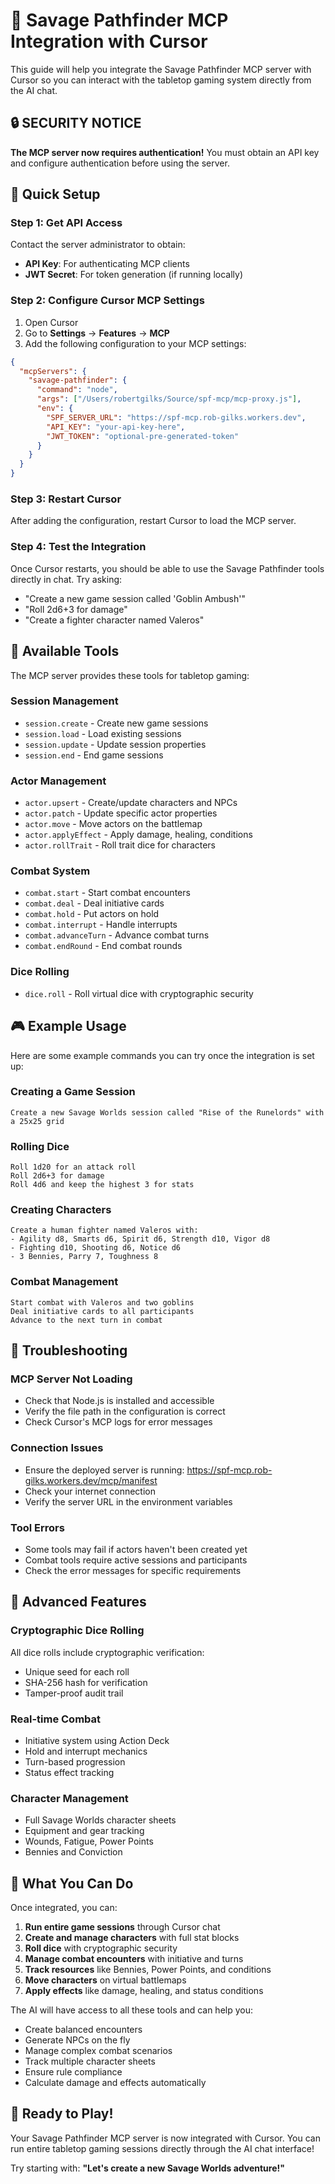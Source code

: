 # 🎲 Savage Pathfinder MCP Integration with Cursor

This guide will help you integrate the Savage Pathfinder MCP server with Cursor so you can interact with the tabletop gaming system directly from the AI chat.

## 🔒 **SECURITY NOTICE**

**The MCP server now requires authentication!** You must obtain an API key and configure authentication before using the server.

## 🚀 Quick Setup

### Step 1: Get API Access

Contact the server administrator to obtain:

- **API Key**: For authenticating MCP clients
- **JWT Secret**: For token generation (if running locally)

### Step 2: Configure Cursor MCP Settings

1. Open Cursor
2. Go to **Settings** → **Features** → **MCP**
3. Add the following configuration to your MCP settings:

```json
{
  "mcpServers": {
    "savage-pathfinder": {
      "command": "node",
      "args": ["/Users/robertgilks/Source/spf-mcp/mcp-proxy.js"],
      "env": {
        "SPF_SERVER_URL": "https://spf-mcp.rob-gilks.workers.dev",
        "API_KEY": "your-api-key-here",
        "JWT_TOKEN": "optional-pre-generated-token"
      }
    }
  }
}
```

### Step 3: Restart Cursor

After adding the configuration, restart Cursor to load the MCP server.

### Step 4: Test the Integration

Once Cursor restarts, you should be able to use the Savage Pathfinder tools directly in chat. Try asking:

- "Create a new game session called 'Goblin Ambush'"
- "Roll 2d6+3 for damage"
- "Create a fighter character named Valeros"

## 🎯 Available Tools

The MCP server provides these tools for tabletop gaming:

### Session Management

- `session.create` - Create new game sessions
- `session.load` - Load existing sessions
- `session.update` - Update session properties
- `session.end` - End game sessions

### Actor Management

- `actor.upsert` - Create/update characters and NPCs
- `actor.patch` - Update specific actor properties
- `actor.move` - Move actors on the battlemap
- `actor.applyEffect` - Apply damage, healing, conditions
- `actor.rollTrait` - Roll trait dice for characters

### Combat System

- `combat.start` - Start combat encounters
- `combat.deal` - Deal initiative cards
- `combat.hold` - Put actors on hold
- `combat.interrupt` - Handle interrupts
- `combat.advanceTurn` - Advance combat turns
- `combat.endRound` - End combat rounds

### Dice Rolling

- `dice.roll` - Roll virtual dice with cryptographic security

## 🎮 Example Usage

Here are some example commands you can try once the integration is set up:

### Creating a Game Session

```
Create a new Savage Worlds session called "Rise of the Runelords" with a 25x25 grid
```

### Rolling Dice

```
Roll 1d20 for an attack roll
Roll 2d6+3 for damage
Roll 4d6 and keep the highest 3 for stats
```

### Creating Characters

```
Create a human fighter named Valeros with:
- Agility d8, Smarts d6, Spirit d6, Strength d10, Vigor d8
- Fighting d10, Shooting d6, Notice d6
- 3 Bennies, Parry 7, Toughness 8
```

### Combat Management

```
Start combat with Valeros and two goblins
Deal initiative cards to all participants
Advance to the next turn in combat
```

## 🔧 Troubleshooting

### MCP Server Not Loading

- Check that Node.js is installed and accessible
- Verify the file path in the configuration is correct
- Check Cursor's MCP logs for error messages

### Connection Issues

- Ensure the deployed server is running: https://spf-mcp.rob-gilks.workers.dev/mcp/manifest
- Check your internet connection
- Verify the server URL in the environment variables

### Tool Errors

- Some tools may fail if actors haven't been created yet
- Combat tools require active sessions and participants
- Check the error messages for specific requirements

## 🌟 Advanced Features

### Cryptographic Dice Rolling

All dice rolls include cryptographic verification:

- Unique seed for each roll
- SHA-256 hash for verification
- Tamper-proof audit trail

### Real-time Combat

- Initiative system using Action Deck
- Hold and interrupt mechanics
- Turn-based progression
- Status effect tracking

### Character Management

- Full Savage Worlds character sheets
- Equipment and gear tracking
- Wounds, Fatigue, Power Points
- Bennies and Conviction

## 🎉 What You Can Do

Once integrated, you can:

1. **Run entire game sessions** through Cursor chat
2. **Create and manage characters** with full stat blocks
3. **Roll dice** with cryptographic security
4. **Manage combat encounters** with initiative and turns
5. **Track resources** like Bennies, Power Points, and conditions
6. **Move characters** on virtual battlemaps
7. **Apply effects** like damage, healing, and status conditions

The AI will have access to all these tools and can help you:

- Create balanced encounters
- Generate NPCs on the fly
- Manage complex combat scenarios
- Track multiple character sheets
- Ensure rule compliance
- Calculate damage and effects automatically

## 🚀 Ready to Play!

Your Savage Pathfinder MCP server is now integrated with Cursor. You can run entire tabletop gaming sessions directly through the AI chat interface!

Try starting with: **"Let's create a new Savage Worlds adventure!"**
